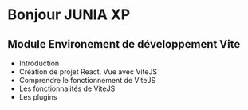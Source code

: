 # Bonjour JUNIA XP

## Module Environement de développement Vite

* Introduction
* Création de projet React, Vue avec ViteJS
* Comprendre le fonctionnement de ViteJS
* Les fonctionnalités de ViteJS
* Les plugins